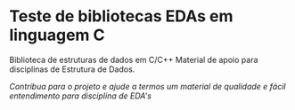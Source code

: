 # Teste de bibliotecas EDAs em linguagem C
 
Biblioteca de estruturas de dados em C/C++
Material de apoio para disciplinas de Estrutura de Dados. 


*Contribua para o projeto e ajude a termos um material de qualidade e fácil entendimento para disciplina de EDA's*
